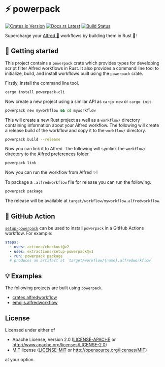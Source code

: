 # ⚡ powerpack

[![Crates.io Version](https://img.shields.io/crates/v/powerpack.svg)](https://crates.io/crates/powerpack)
[![Docs.rs Latest](https://img.shields.io/badge/docs.rs-latest-blue.svg)](https://docs.rs/powerpack)
[![Build Status](https://img.shields.io/github/workflow/status/rossmacarthur/powerpack/build/trunk)](https://github.com/rossmacarthur/powerpack/actions?query=workflow%3Abuild)

Supercharge your [Alfred 🎩][alfred] workflows by building them in Rust 🦀!

[alfred]: https://www.alfredapp.com

## 🚀 Getting started

This project contains a `powerpack` crate which provides types for developing
script filter Alfred workflows in Rust. It also provides a command line tool to
initialize, build, and install  workflows built using the `powerpack` crate.

Firstly, install the command line tool.
```sh
cargo install powerpack-cli
```

Now create a new project using a similar API as `cargo new` or `cargo init`.
```sh
powerpack new myworkflow && cd myworkflow
```

This will create a new Rust project as well as a `workflow/` directory
containing information about your Alfred workflow. The following will create
a release build of the workflow and copy it to the `workflow/` directory.
```sh
powerpack build --release
```

Now you can link it to Alfred. The following will symlink the `workflow/`
directory to the Alfred preferences folder.
```sh
powerpack link
```

Now you can run the workflow from Alfred ✨!

To package a `.alfredworkflow` file for release you can run the following.
```sh
powerpack package
```

The release will be available at `target/workflow/myworkflow.alfredworkflow`.

## 👷 GitHub Action

[`setup-powerpack`][setup] can be used to install `powerpack` in a GitHub
Actions workflow. For example:
```yaml
steps:
  - uses: actions/checkout@v2
  - uses: extractions/setup-powerpack@v1
  - run: powerpack package
  # produces an artifact at `target/workflow/{name}.alfredworkflow`
```

[setup]: https://github.com/extractions/setup-powerpack

## 💡 Examples

The following projects are built using `powerpack`.

- [crates.alfredworkflow](https://github.com/rossmacarthur/crates.alfredworkflow)
- [emojis.alfredworkflow](https://github.com/rossmacarthur/emojis.alfredworkflow)

## License

Licensed under either of

- Apache License, Version 2.0 ([LICENSE-APACHE](LICENSE-APACHE) or
  http://www.apache.org/licenses/LICENSE-2.0)
- MIT license ([LICENSE-MIT](LICENSE-MIT) or http://opensource.org/licenses/MIT)

at your option.
